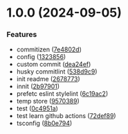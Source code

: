 # 1.0.0 (2024-09-05)

### Features

- commitizen ([7e4802d](https://github.com/bompoo/bompoo.github.io/commit/7e4802d712fb11ec65a54de1f0ea22a6fa484fda))
- config ([1323856](https://github.com/bompoo/bompoo.github.io/commit/1323856ab565b5be1fa06714a0e2fddaeba062cf))
- custom commit ([dea24ef](https://github.com/bompoo/bompoo.github.io/commit/dea24efdc53c596cb469455c8e6c80b7da19ba42))
- husky commitlint ([538d9c9](https://github.com/bompoo/bompoo.github.io/commit/538d9c944bc1cd6aa2f4d17d636fba055f1a11b6))
- init readme ([2678773](https://github.com/bompoo/bompoo.github.io/commit/26787739a8ecf730476058ede6c0e65f39102f1a))
- innit ([2b97901](https://github.com/bompoo/bompoo.github.io/commit/2b979019bed6818f34abdaae31cc368a63037cf5))
- prefetc eslint stylelint ([6c19ac2](https://github.com/bompoo/bompoo.github.io/commit/6c19ac2502b6f534b1a0ffc8cce86d328cd89f95))
- temp store ([9570389](https://github.com/bompoo/bompoo.github.io/commit/9570389865f278da6117f73de398c26b36164c64))
- test ([0c4951a](https://github.com/bompoo/bompoo.github.io/commit/0c4951a87df5cf152a593f4d9bc27ca80cfce7f6))
- test learn github actions ([72def89](https://github.com/bompoo/bompoo.github.io/commit/72def8960d94e92ce91d2e7203e2eec083c49820))
- tsconfig ([8b0e794](https://github.com/bompoo/bompoo.github.io/commit/8b0e7947b663eea37e565e206a6b861fdc7d1746))
